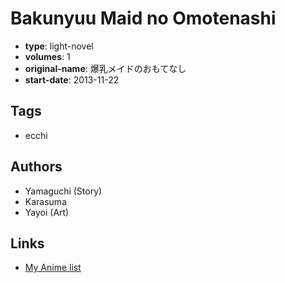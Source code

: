 # Bakunyuu Maid no Omotenashi

-   **type**: light-novel
-   **volumes**: 1
-   **original-name**: 爆乳メイドのおもてなし
-   **start-date**: 2013-11-22

## Tags

-   ecchi

## Authors

-   Yamaguchi (Story)
-   Karasuma
-   Yayoi (Art)

## Links

-   [My Anime list](https://myanimelist.net/manga/83437/Bakunyuu_Maid_no_Omotenashi)
